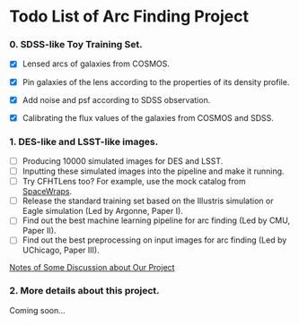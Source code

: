 # Todo List of Arc Finding Project


### 0. SDSS-like Toy Training Set.
- [x] Lensed arcs of galaxies from COSMOS.
- [x] Pin galaxies of the lens according to the properties of its density profile.
- [x] Add noise and psf according to SDSS observation.
- [x] Calibrating the flux values of the galaxies from COSMOS and SDSS.


### 1. DES-like and LSST-like images.
- [ ] Producing 10000 simulated images for DES and LSST.
- [ ] Inputting these simulated images into the pipeline and make it running.
- [ ] Try CFHTLens too? For example, use the mock catalog from [SpaceWraps](http://spacewarps.org).
- [ ] Release the standard training set based on the Illustris simulation or Eagle simulation (Led by Argonne, Paper I).
- [ ] Find out the best machine learning pipeline for arc finding (Led by CMU, Paper II).
- [ ] Find out the best preprocessing on input images for arc finding (Led by UChicago, Paper III).
 
[Notes of Some Discussion about Our Project](https://docs.google.com/document/d/1VUktt7Z4PdUolJQQpbMPppUD8oEIagHZCBoLlcGBd7Q/edit#heading=h.rl4hdsvg4y6s)

### 2. More details about this project.
Coming soon...
